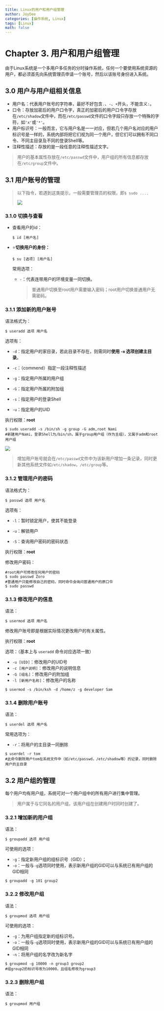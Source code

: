 ```yaml
---
title: Linux的用户和用户组管理
author: JoyDee
categories: [操作系统, Linux]
tags: [Linux]
math: false
---
```



# Chapter 3. 用户和用户组管理

由于Linux系统是一个多用户多任务的分时操作系统，任何一个要使用系统资源的用户，都必须首先向系统管理员申请一个账号，然后以该账号身份进入系统。

## 3.0 用户与用户组相关信息

+ 用户名：代表用户账号的字符串，最好不好包含`.`、`-`、`+`开头，不能含义`:`。
+ 口令：存放加密后的用户口令字，真正的加密后的用户口令字存放在`/etc/shadow`文件中，而在`/etc/passwd`文件的口令字段只存放一个特殊的字符，如`'x'`或`'*'`。
+ 用户标识号：一般而言，它与用户名是一一对应，但若几个用户名对应的用户标识号是一样的，系统内部将把它们视为同一个用户，但它们可以拥有不同口令、不同主目录及不同的登录Shell等。
+ 注释性描述：存放的是一段任意的注释性描述文字。

> 用户的基本属性存放在`/etc/passwd`文件中，用户组的所有信息都存放在`/etc/group`文件中。

## 3.1 用户账号的管理

>  以下指令，若遇到这类提示，一般需要管理员的权限，即`$ sudo ....`
>
>  <img src="https://gitee.com/j__strawhat/MyImages/raw/master/img/20201127112444.png"/>

### 3.1.0 切换与查看

+ 查看用户的id：

  ```shell
  $ id [用户名]
  ```

+ :star:**切换用户的身份：**

  ```shell
  $ su [选项] [用户名]
  ```

  常用选项：

  + `-`：代表连带用户的环境变量一同切换。

    > 普通用户切换至root用户需要输入密码；root用户切换普通用户无需密码。

### 3.1.1 添加新的用户账号

语法格式为：

```shell
$ useradd 选项 用户名
```

选项有：

+ `-d`：指定用户的家目录，若此目录不存在，则需同时**使用 `-m` 选项创建主目录**。

+ `-c`：（commend）指定一段注释性描述
+ `-g`：指定用户所属的用户组
+ `-G`：指定用户所属的附加组
+ `-s`：指定用户的登录Shell
+ `-u`：指定用户的UID

执行权限：**root**

```shell
$ sudo useradd -s /bin/sh -g group -G adm,root Nami
#新建用户Nami，登录Shell为/bin/sh，属于group用户组（作为主组），又属于adm和root用户组
```

<img src="https://gitee.com/j__strawhat/MyImages/raw/master/img/20201127114107.png"/>

> 增加用户账号就会在`/etc/passwd`文件中为该新用户增加一条记录，同时更新其他系统文件如`/etc/shadow`，`/etc/group`等。

### 3.1.2 管理用户的密码

语法格式为：

```shell
$ passwd 选项 用户名
```

选项有：

+ `-l`：暂时锁定用户，使其不能登录

+ `-u`：解锁用户
+ `-S`：查询用户密码的密码状态

执行权限：**root**

修改用户密码：

```shell
#root用户可修改任何用户的密码
$ sudo passwd Zoro
#普通用户只能修改自己的密码，同时命令会询问普通用户的原口令
$ sudo passwd
```

### 3.1.3 修改用户的信息

语法：

```shell
$ usermod 选项 用户名
```

修改用户账号即是根据实际情况更改用户的有关属性。

执行权限：**root**

选项：（基本上与 `useradd` 命令对应选项一致）

+ `-u [UID]`：修改用户的UID号
+ `-c [用户说明]`：修改用户的说明信息
+ `-G [组名]`：修改用户的附加组
+ `-l [新用户名称]`：修改用户的名称

```shell
$ usermod -s /bin/ksh -d /home/z -g developer Sam
```

### 3.1.4 删除用户账号

语法：

```shell
$ userdel 选项 用户名
```

常用选项为：

+ `-r`：将用户的主目录一同删除

```shell
$ userdel -r tom
#此命令删除用户tom在系统文件中（如/etc/passwd，/etc/shadow等）的记录，同时删除用户的主目录
```

## 3.2 用户组的管理

每个用户均有用户组，系统可对一个用户组中的所有用户进行集中管理。

> 用户属于与它同名的用户组，该用户组在创建用户时同时创建了。

### 3.2.1 增加新的用户组

语法：

```shell
$ groupadd 选项 用户组
```

可使用的选项：

+ `-g`：指定新用户组的组标识号（GID）；
+ `-o`：一般与`-g`选项同时使用，表示新用户组的GID可以与系统已有用户组的GID相同

```shell
$ groupadd -g 101 group2
```

### 3.2.2 修改用户组

语法：

```shell
$ groupmod 选项 用户组
```

可使用的选项：

+ `-g`：为用户组指定新的组标识号。
+ `-o`：一般与`-g`选项同时使用，表示新用户组的GID可以与系统已有用户组的GID相同
+ `-n`：将用户组的名字改为新名字

```shell
$ groupmod -g 10000 -n group3 group2
#组group2的标识号改为10000，且组名修改为group3
```

### 3.2.3 删除用户组

语法：

```shell
$ groupmod 用户组
```
